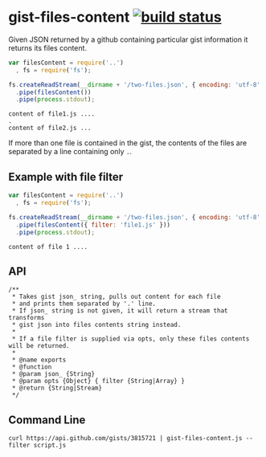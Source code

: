# gist-files-content [![build status](https://secure.travis-ci.org/thlorenz/gist-files-content.png)](http://travis-ci.org/thlorenz/gist-files-content)

Given JSON returned by a github containing particular gist information it returns its files content.

```js
var filesContent = require('..')
  , fs = require('fs');

fs.createReadStream(__dirname + '/two-files.json', { encoding: 'utf-8' })
  .pipe(filesContent())
  .pipe(process.stdout);
```

```
content of file1.js ....
.
content of file2.js ...
```
If more than one file is contained in the gist, the contents of the files are separated by a line containing only `.`.

## Example with file filter

```js
var filesContent = require('..')
  , fs = require('fs');

fs.createReadStream(__dirname + '/two-files.json', { encoding: 'utf-8' })
  .pipe(filesContent({ filter: 'file1.js' }))
  .pipe(process.stdout);
```

```
content of file 1 ....
```

## API

```
/**
 * Takes gist json_ string, pulls out content for each file 
 * and prints them separated by '.' line.
 * If json_ string is not given, it will return a stream that transforms 
 * gist json into files contents string instead.
 * 
 * If a file filter is supplied via opts, only these files contents will be returned.
 *
 * @name exports
 * @function
 * @param json_ {String}
 * @param opts {Object} { filter {String|Array} }
 * @return {String|Stream}
 */
 ```

## Command Line

    curl https://api.github.com/gists/3815721 | gist-files-content.js --filter script.js
